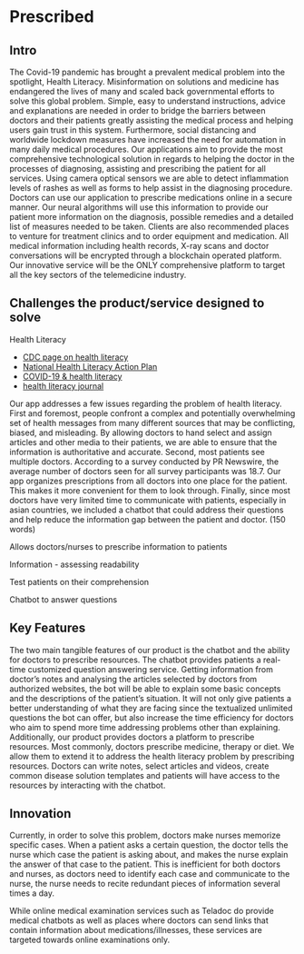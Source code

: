 # Prescribed

## Intro

The Covid-19 pandemic has brought a prevalent medical problem into the spotlight, Health Literacy. Misinformation on solutions and medicine has endangered the lives of many and scaled back governmental efforts to solve this global problem. Simple, easy to understand instructions, advice and explanations are needed in order to bridge the barriers between doctors and their patients greatly assisting the medical process and helping users gain trust in this system. Furthermore, social distancing and worldwide lockdown measures have increased the need for automation in many daily medical procedures. Our applications aim to provide the most comprehensive technological solution in regards to helping the doctor in the processes of diagnosing, assisting and prescribing the patient for all services. Using camera optical sensors we are able to detect inflammation levels of rashes as well as forms to help assist in the diagnosing procedure. Doctors can use our application to prescribe medications online in a secure manner. Our neural algorithms will use this information to provide our patient more information on the diagnosis, possible remedies and a detailed list of measures needed to be taken. Clients are also recommended places to venture for treatment clinics and to order equipment and medication. All medical information including health records, X-ray scans and doctor conversations will be encrypted through a blockchain operated platform. Our innovative service will be the ONLY comprehensive platform to target all the key sectors of the telemedicine industry.

## Challenges the product/service designed to solve

Health Literacy

- [CDC page on health literacy](https://www.cdc.gov/healthliteracy/learn/index.html)
- [National Health Literacy Action Plan](https://health.gov/sites/default/files/2019-09/Health_Literacy_Action_Plan.pdf)
- [COVID-19 & health literacy](https://www.healthliteracysolutions.org/blogs/iha-staff1/2021/11/01/what-the-pandemic-taught-me-about-health-literacy)
- [health literacy journal](https://journals.healio.com/journal/hlrp)

Our app addresses a few issues regarding the problem of health literacy. First and foremost, people confront a complex and potentially overwhelming set of health messages from many different sources that may be conflicting, biased, and misleading. By allowing doctors to hand select and assign articles and other media to their patients, we are able to ensure that the information is authoritative and accurate. Second, most patients see multiple doctors. According to a survey conducted by PR Newswire, the average number of doctors seen for all survey participants was 18.7. Our app organizes prescriptions from all doctors into one place for the patient. This makes it more convenient for them to look through. Finally, since most doctors have very limited time to communicate with patients, especially in asian countries, we included a chatbot that could address their questions and help reduce the information gap between the patient and doctor. (150 words)

Allows doctors/nurses to prescribe information to patients

Information - assessing readability

Test patients on their comprehension

Chatbot to answer questions

## Key Features

The two main tangible features of our product is the chatbot and the ability for doctors to prescribe resources. The chatbot provides patients a real-time customized question answering service. Getting information from doctor’s notes and analysing the articles selected by doctors from authorized websites, the bot will be able to explain some basic concepts and the descriptions of the patient’s situation. It will not only give patients a better understanding of what they are facing since the textualized unlimited questions the bot can offer, but also increase the time efficiency for doctors who aim to spend more time addressing problems other than explaining. Additionally, our product provides doctors a platform to prescribe resources. Most commonly, doctors prescribe medicine, therapy or diet. We allow them to extend it to address the health literacy problem by prescribing resources. Doctors can write notes, select articles and videos, create common disease solution templates and patients will have access to the resources by interacting with the chatbot.

## Innovation

Currently, in order to solve this problem, doctors make nurses memorize specific cases. When a patient asks a certain question, the doctor tells the nurse which case the patient is asking about, and makes the nurse explain the answer of that case to the patient. This is inefficient for both doctors and nurses, as doctors need to identify each case and communicate to the nurse, the nurse needs to recite redundant pieces of information several times a day.

While online medical examination services such as Teladoc do provide medical chatbots as well as places where doctors can send links that contain information about medications/illnesses, these services are targeted towards online examinations only.

